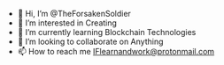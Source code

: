 - 👋 Hi, I’m @TheForsakenSoldier
- 👀 I’m interested in Creating 
- 🌱 I’m currently learning Blockchain Technologies
- 💞️ I’m looking to collaborate on Anything
- 📫 How to reach me IFlearnandwork@protonmail.com

<!---
TheForsakenSoldier/TheForsakenSoldier is a ✨ special ✨ repository because its `README.md` (this file) appears on your GitHub profile.
You can click the Preview link to take a look at your changes.
--->

